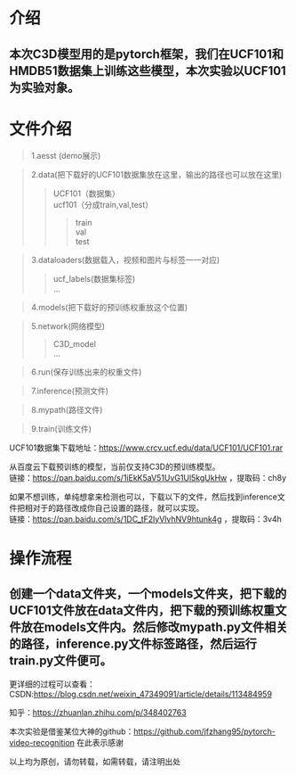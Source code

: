介绍
===
本次C3D模型用的是pytorch框架，我们在UCF101和HMDB51数据集上训练这些模型，本次实验以UCF101为实验对象。
---
文件介绍
===
>1.aesst (demo展示)<br>

>2.data(把下载好的UCF101数据集放在这里，输出的路径也可以放在这里)<br>
>>UCF101（数据集）<br>
>>ucf101（分成train,val,test）<br>
>>>train<br>
>>>val<br>
>>>test<br>

>3.dataloaders(数据载入，视频和图片与标签一一对应)<br>
>>ucf_labels(数据集标签)<br>
>>...<br>

>4.models(把下载好的预训练权重放这个位置)<br>

>5.network(网络模型)<br>
>>C3D_model<br>
>>...<br>

>6.run(保存训练出来的权重文件)<br>

>7.inference(预测文件)<br>

>8.mypath(路径文件)<br>

>9.train(训练文件)<br>

UCF101数据集下载地址：https://www.crcv.ucf.edu/data/UCF101/UCF101.rar<br>

从百度云下载预训练的模型，当前仅支持C3D的预训练模型。<br>
链接：https://pan.baidu.com/s/1iEkK5aV51UvG1Ul5kgUkHw  ，提取码：ch8y<br>

如果不想训练，单纯想拿来检测也可以，下载以下的文件，然后找到inference文件把相对于的路径改成你自己设置的路径，就可以实现。<br>
链接：https://pan.baidu.com/s/1DC_tF2lyVlvhNV9htunk4g ，提取码：3v4h <br>

操作流程
====
创建一个data文件夹，一个models文件夹，把下载的UCF101文件放在data文件内，把下载的预训练权重文件放在models文件内。然后修改mypath.py文件相关的路径，inference.py文件标签路径，然后运行train.py文件便可。
---

更详细的过程可以查看：<br>
CSDN:https://blog.csdn.net/weixin_47349091/article/details/113484959 <br>

知乎：https://zhuanlan.zhihu.com/p/348402763 <br>

本次实验是借鉴某位大神的github：https://github.com/jfzhang95/pytorch-video-recognition   在此表示感谢 <br>

以上均为原创，请勿转载，如需转载，请注明出处<br>

